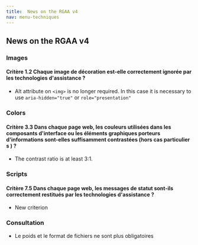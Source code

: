 ```yaml
---
title:  News on the RGAA v4
nav: menu-techniques
---
```


## News on the RGAA v4

### Images

#### Critère 1.2 Chaque image de décoration est-elle correctement ignorée par les technologies d'assistance ?

* Alt attribute on `<img>` is no longer required. In this case it is necessary to use `aria-hidden="true"` or `role="presentation"`

### Colors

#### Critère 3.3 Dans chaque page web, les couleurs utilisées dans les composants d'interface ou les éléments graphiques porteurs d'informations sont-elles suffisamment contrastées (hors cas particulier s ) ?

* The contrast ratio is at least 3:1.

### Scripts

#### Critère 7.5 Dans chaque page web, les messages de statut sont-ils correctement restitués par les technologies d'assistance ?

* New criterion

### Consultation

* Le poids et le format de fichiers ne sont plus obligatoires
